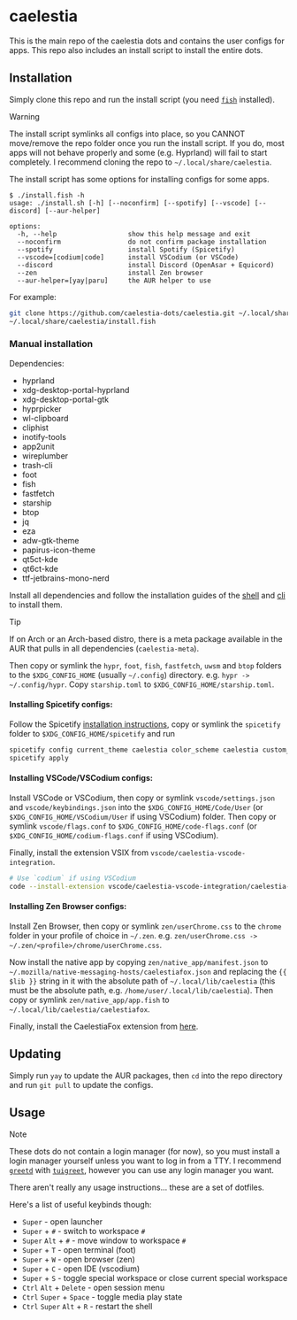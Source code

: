 # caelestia

This is the main repo of the caelestia dots and contains the user configs for
apps. This repo also includes an install script to install the entire dots.

## Installation

Simply clone this repo and run the install script (you need
[`fish`](https://github.com/fish-shell/fish-shell) installed).

> [!WARNING]
> The install script symlinks all configs into place, so you CANNOT
> move/remove the repo folder once you run the install script. If
> you do, most apps will not behave properly and some (e.g. Hyprland)
> will fail to start completely. I recommend cloning the repo to
> `~/.local/share/caelestia`.

The install script has some options for installing configs for some apps.

```
$ ./install.fish -h
usage: ./install.sh [-h] [--noconfirm] [--spotify] [--vscode] [--discord] [--aur-helper]

options:
  -h, --help                  show this help message and exit
  --noconfirm                 do not confirm package installation
  --spotify                   install Spotify (Spicetify)
  --vscode=[codium|code]      install VSCodium (or VSCode)
  --discord                   install Discord (OpenAsar + Equicord)
  --zen                       install Zen browser
  --aur-helper=[yay|paru]     the AUR helper to use
```

For example:

```sh
git clone https://github.com/caelestia-dots/caelestia.git ~/.local/share/caelestia
~/.local/share/caelestia/install.fish
```

### Manual installation

Dependencies:

-   hyprland
-   xdg-desktop-portal-hyprland
-   xdg-desktop-portal-gtk
-   hyprpicker
-   wl-clipboard
-   cliphist
-   inotify-tools
-   app2unit
-   wireplumber
-   trash-cli
-   foot
-   fish
-   fastfetch
-   starship
-   btop
-   jq
-   eza
-   adw-gtk-theme
-   papirus-icon-theme
-   qt5ct-kde
-   qt6ct-kde
-   ttf-jetbrains-mono-nerd

Install all dependencies and follow the installation guides of the
[shell](https://github.com/caelestia-dots/shell) and [cli](https://github.com/caelestia-dots/cli)
to install them.

> [!TIP]
> If on Arch or an Arch-based distro, there is a meta package available in the AUR
> that pulls in all dependencies (`caelestia-meta`).

Then copy or symlink the `hypr`, `foot`, `fish`, `fastfetch`, `uwsm` and `btop` folders to the
`$XDG_CONFIG_HOME` (usually `~/.config`) directory. e.g. `hypr -> ~/.config/hypr`.
Copy `starship.toml` to `$XDG_CONFIG_HOME/starship.toml`.

#### Installing Spicetify configs:

Follow the Spicetify [installation instructions](https://spicetify.app/docs/advanced-usage/installation),
copy or symlink the `spicetify` folder to `$XDG_CONFIG_HOME/spicetify` and run

```sh
spicetify config current_theme caelestia color_scheme caelestia custom_apps marketplace
spicetify apply
```

#### Installing VSCode/VSCodium configs:

Install VSCode or VSCodium, then copy or symlink `vscode/settings.json` and
`vscode/keybindings.json` into the `$XDG_CONFIG_HOME/Code/User` (or `$XDG_CONFIG_HOME/VSCodium/User`
if using VSCodium) folder. Then copy or symlink `vscode/flags.conf` to `$XDG_CONFIG_HOME/code-flags.conf`
(or `$XDG_CONFIG_HOME/codium-flags.conf` if using VSCodium).

Finally, install the extension VSIX from `vscode/caelestia-vscode-integration`.

```sh
# Use `codium` if using VSCodium
code --install-extension vscode/caelestia-vscode-integration/caelestia-vscode-integration-*.vsix
```

#### Installing Zen Browser configs:

Install Zen Browser, then copy or symlink `zen/userChrome.css` to the `chrome` folder in your
profile of choice in `~/.zen`. e.g. `zen/userChrome.css -> ~/.zen/<profile>/chrome/userChrome.css`.

Now install the native app by copying `zen/native_app/manifest.json` to
`~/.mozilla/native-messaging-hosts/caelestiafox.json` and replacing the `{{ $lib }}` string in it
with the absolute path of `~/.local/lib/caelestia` (this must be the absolute path, e.g.
`/home/user/.local/lib/caelestia`). Then copy or symlink `zen/native_app/app.fish` to
`~/.local/lib/caelestia/caelestiafox`.

Finally, install the CaelestiaFox extension from [here](https://addons.mozilla.org/en-US/firefox/addon/caelestiafox).

## Updating

Simply run `yay` to update the AUR packages, then `cd` into the repo directory and run `git pull` to update the configs.

## Usage

> [!NOTE]
> These dots do not contain a login manager (for now), so you must install a
> login manager yourself unless you want to log in from a TTY. I recommend
> [`greetd`](https://sr.ht/~kennylevinsen/greetd) with
> [`tuigreet`](https://github.com/apognu/tuigreet), however you can use
> any login manager you want.

There aren't really any usage instructions... these are a set of dotfiles.

Here's a list of useful keybinds though:

-   `Super` - open launcher
-   `Super` + `#` - switch to workspace `#`
-   `Super` `Alt` + `#` - move window to workspace `#`
-   `Super` + `T` - open terminal (foot)
-   `Super` + `W` - open browser (zen)
-   `Super` + `C` - open IDE (vscodium)
-   `Super` + `S` - toggle special workspace or close current special workspace
-   `Ctrl` `Alt` + `Delete` - open session menu
-   `Ctrl` `Super` + `Space` - toggle media play state
-   `Ctrl` `Super` `Alt` + `R` - restart the shell
